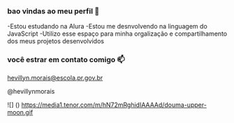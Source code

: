 ### bao vindas ao meu perfil 🖤



-Estou estudando na Alura
-Estou me desnvolvendo na linguagem do JavaScript
-Utilizo esse espaço para minha orgalização e compartilhamento dos meus projetos desenvolvidos

### você estrar em contato comigo 📫

hevillyn.morais@escola.pr.gov.br

@hevillynmorais

![] ()
https://media1.tenor.com/m/hN72mRghidIAAAAd/douma-upper-moon.gif
